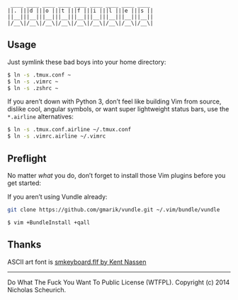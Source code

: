 ```
 ____ ____ ____ ____ ____ ____ ____ ____ ____ 
||. |||d |||o |||t |||f |||i |||l |||e |||s ||
||__|||__|||__|||__|||__|||__|||__|||__|||__||
|/__\|/__\|/__\|/__\|/__\|/__\|/__\|/__\|/__\|
```

Usage
-----

Just symlink these bad boys into your home directory:

```bash
$ ln -s .tmux.conf ~
$ ln -s .vimrc ~
$ ln -s .zshrc ~
```

If you aren’t down with Python 3, don’t feel like building Vim from source, dislike cool, angular symbols, or want super lightweight status bars, use the `*.airline` alternatives:

```bash
$ ln -s .tmux.conf.airline ~/.tmux.conf
$ ln -s .vimrc.airline ~/.vimrc
```

Preflight
---------

No matter *what* you do, don’t forget to install those Vim plugins before you get started:

If you aren’t using Vundle already:
```bash
git clone https://github.com/gmarik/vundle.git ~/.vim/bundle/vundle
```

```bash
$ vim +BundleInstall +qall
```

Thanks
------
ASCII art font is [smkeyboard.flf by Kent Nassen](http://www.forkable.eu/utils/fonts/figlet/smkeyboard.flf)

---

Do What The Fuck You Want To Public License (WTFPL). Copyright (c) 2014 Nicholas Scheurich.
